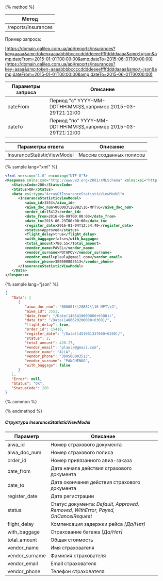 {% method %}

| **Метод** |
| --- |
| /reports/insurances |

Пример запроса:

[https://domain.galileo.com.ua/api/reports/insurances?key=aaaa&amp;token=aaaabbbbccccddddeeeeffffddddaaaa&amp;t=json&amp;dateFrom=2015-01-01T00:00:00&amp;dateTo=2015-06-01T00:00:00](https://domain.galileo.com.ua/api/reports/insurances?key=aaaa&amp;token=aaaabbbbccccddddeeeeffffddddaaaa&amp;t=json&amp;dateFrom=2015-01-01T00:00:00&amp;dateTo=2015-06-01T00:00:00)

| **Параметры запроса** | **Описание** |
| --- | --- |
| dateFrom | Период "с" YYYY-MM-DDTHH:MM:SS,например 2015-03-29T21:12:00 |
| dateTo | Период "по" YYYY-MM-DDTHH:MM:SS,например 2015-03-29T21:12:00 |

| **Параметры ответа** | **Описание** |
| --- | --- |
| InsuranceStatisticViewModel | Массив созданных полисов |


{% sample lang="xml" %}

```xml
<?xml version="1.0" encoding="UTF-8"?>
<Response xmlns:xsd="http://www.w3.org/2001/XMLSchema" xmlns:xsi="http://www.w3.org/2001/XMLSchema-instance">
   <StatusCode>200</StatusCode>
   <Status>OK</Status>
   <Data xsi:type="ArrayOfInsuranceStatisticViewModel">
      <InsuranceStatisticViewModel>
         <aiwa_id>3553</aiwa_id>
         <aiwa_doc_num>000003\28882\16-MPT\G</aiwa_doc_num>
         <order_id>15412</order_id>
         <date_from>2016-06-09T00:00:00</date_from>
         <date_to>2016-06-23T00:00:00</date_to>
         <register_date>2016-01-04T12:54:40</register_date>
         <status>Approved</status>
         <flight_delay>true</flight_delay>
         <with_baggage>false</with_baggage>
         <total_amount>780.55</total_amount>
         <vendor_name>PAVEL</vendor_name>
         <vendor_surname>POTAPOV</vendor_surname>
         <vendor_email>plaula@gmail.com</vendor_email>
         <vendor_phone>380500003513</vendor_phone>
      </InsuranceStatisticViewModel>
   </Data>
</Response>
```

{% sample lang="json" %}

```json
{
   "Data": [
      {
         "aiwa_doc_num": "000001\\28882\\16-MPT\\G",
         "aiwa_id": 3551,
         "date_from": "/Date(1465419600000+0300)/",
         "date_to": "/Date(1466629200000+0300)/",
         "flight_delay": true,
         "order_id": 15410,
         "register_date": "/Date(1451901337000+0200)/",
         "status": 2,
         "total_amount": 420.27,
         "vendor_email": "plaula@gmail.com",
         "vendor_name": "ALLA",
         "vendor_phone": "380500003513",
         "vendor_surname": "PANCHENKO",
         "with_baggage": false
      }
   ],
   "Error": null,
   "Status": "OK",
   "StatusCode": 200
}
```
{% common %}

{% endmethod %}
##### Структура InsuranceStatisticViewModel

| **Параметр** | **Описание** |
| --- | --- |
| aiwa\_id | Номер страхового документа |
| aiwa\_doc\_num | Номер страхового полиса |
| order\_id | Номер привязанного авиа-заказа |
| date\_from | Дата начала действия страхового документа |
| date\_to | Дата окончания действия страхового документа |
| register\_date | Дата регистрации |
| status | Статус документа: _Default, Approved, Removed, WithError, Payed, OnCancelRequest_ |
| flight\_delay | Компенсация задержки рейса _\[Да/Нет\]_ |
| with\_baggage | Cтрахование багажа _\[Да/Нет\]_ |
| total\_amount | Общая стоимость |
| vendor\_name | Имя страхователя |
| vendor\_surname | Фамилия страхователя |
| vendor\_email | Email страхователя |
| vendor\_phone | Телефон  страхователя |



